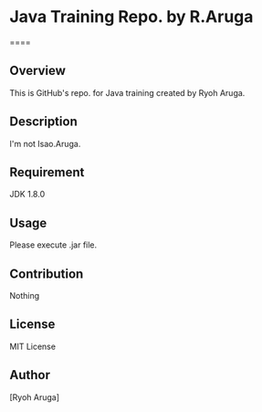 # Java Training Repo. by R.Aruga
====

## Overview
  
This is GitHub's repo. for Java training created by Ryoh Aruga.

## Description

I'm not Isao.Aruga.

## Requirement

JDK 1.8.0

## Usage

Please execute .jar file.

## Contribution

Nothing

## License

MIT License

## Author

[Ryoh Aruga]
